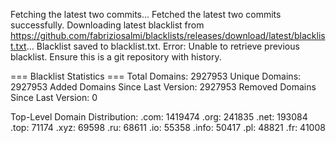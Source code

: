 Fetching the latest two commits...
Fetched the latest two commits successfully.
Downloading latest blacklist from https://github.com/fabriziosalmi/blacklists/releases/download/latest/blacklist.txt...
Blacklist saved to blacklist.txt.
Error: Unable to retrieve previous blacklist. Ensure this is a git repository with history.

=== Blacklist Statistics ===
Total Domains: 2927953
Unique Domains: 2927953
Added Domains Since Last Version: 2927953
Removed Domains Since Last Version: 0

Top-Level Domain Distribution:
  .com: 1419474
  .org: 241835
  .net: 193084
  .top: 71174
  .xyz: 69598
  .ru: 68611
  .io: 55358
  .info: 50417
  .pl: 48821
  .fr: 41008
